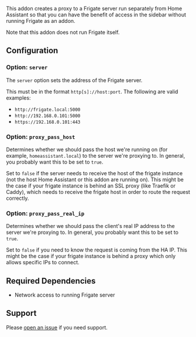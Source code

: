 This addon creates a proxy to a Frigate server run separately from Home Assistant so that you can have the benefit of access in the sidebar without running Frigate as an addon.

Note that this addon does not run Frigate itself.

## Configuration

### Option: `server`

The `server` option sets the address of the Frigate server.

This must be in the format `http[s]://host:port`. The following are valid examples:

- `http://frigate.local:5000`
- `http://192.168.0.101:5000`
- `https://192.168.0.101:443`

### Option: `proxy_pass_host`

Determines whether we should pass the host we're running on (for example,
`homeassistant.local`) to the server we're proxying to. In general, you probably
want this to be set to `true`.

Set to `false` if the server needs to receive the host of the frigate instance
(not the host Home Assistant or this addon are running on). This might be the case
if your frigate instance is behind an SSL proxy (like Traefik or Caddy), which
needs to receive the frigate host in order to route the request correctly.

### Option: `proxy_pass_real_ip`

Determines whether we should pass the client's real IP address to the server we're proxying to. In general, you probably
want this to be set to `true`.

Set to `false` if you need to know the request is coming from the HA IP. This might be the case if your frigate instance is behind a proxy which only allows specific IPs to connect.

## Required Dependencies

- Network access to running Frigate server

## Support

Please [open an issue](https://github.com/rahulbanthia/frigate/issues/new/choose) if you need support.
